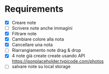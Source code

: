 # Requirements

- [x] Creare note
- [ ] Scrivere note anche immagini
- [x] Filtrare note
- [x] Cambiare colore alla nota
- [x] Cancellare una nota
- [ ] Riarrangiamento note drag & drop
- [x] 4 note già create create usando API https://jsonplaceholder.typicode.com/photos
- [ ] salvare note su local storage
